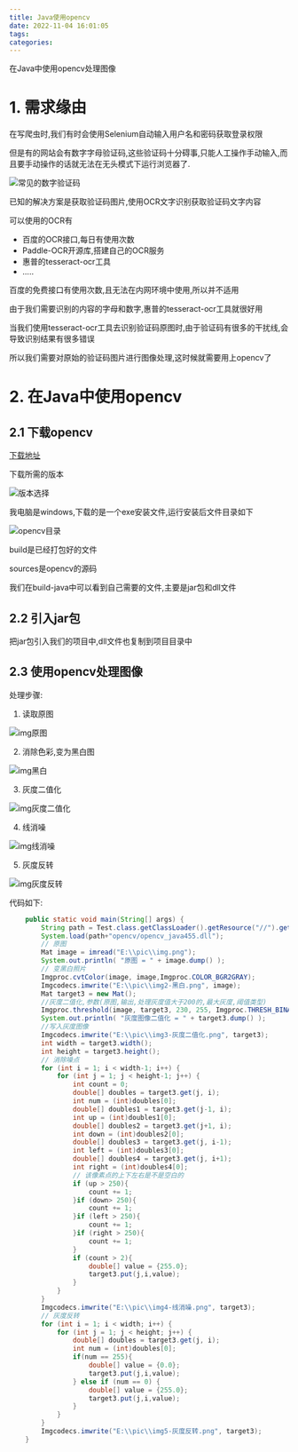 ```yaml
---
title: Java使用opencv
date: 2022-11-04 16:01:05
tags:
categories:
---
```

在Java中使用opencv处理图像

<!-- more -->

# 1. 需求缘由

在写爬虫时,我们有时会使用Selenium自动输入用户名和密码获取登录权限

但是有的网站会有数字字母验证码,这些验证码十分碍事,只能人工操作手动输入,而且要手动操作的话就无法在无头模式下运行浏览器了.

![常见的数字验证码](https://image-1306887402.cos.ap-nanjing.myqcloud.com/markDown/img.png)

已知的解决方案是获取验证码图片,使用OCR文字识别获取验证码文字内容

可以使用的OCR有

- 百度的OCR接口,每日有使用次数
- Paddle-OCR开源库,搭建自己的OCR服务
- 惠普的tesseract-ocr工具
- .....

百度的免费接口有使用次数,且无法在内网环境中使用,所以并不适用

由于我们需要识别的内容的字母和数字,惠普的tesseract-ocr工具就很好用

当我们使用tesseract-ocr工具去识别验证码原图时,由于验证码有很多的干扰线,会导致识别结果有很多错误

所以我们需要对原始的验证码图片进行图像处理,这时候就需要用上opencv了

# 2. 在Java中使用opencv

## 2.1 下载opencv

[下载地址](https://opencv.org/releases/)

下载所需的版本

![版本选择](https://image-1306887402.cos.ap-nanjing.myqcloud.com/markDown/image-20221104154504385.png)

我电脑是windows,下载的是一个exe安装文件,运行安装后文件目录如下

![opencv目录](https://image-1306887402.cos.ap-nanjing.myqcloud.com/markDown/image-20221104154753665.png)

build是已经打包好的文件

sources是opencv的源码

我们在build-java中可以看到自己需要的文件,主要是jar包和dll文件

## 2.2 引入jar包

把jar包引入我们的项目中,dll文件也复制到项目目录中

## 2.3 使用opencv处理图像

处理步骤:

1. 读取原图

![img原图](https://image-1306887402.cos.ap-nanjing.myqcloud.com/markDown/img-t.png)

2. 消除色彩,变为黑白图

![img黑白](https://image-1306887402.cos.ap-nanjing.myqcloud.com/markDown/img2.png)

3. 灰度二值化

![img灰度二值化](https://image-1306887402.cos.ap-nanjing.myqcloud.com/markDown/img3.png)

4. 线消噪

![img线消噪](https://image-1306887402.cos.ap-nanjing.myqcloud.com/markDown/img4.png)

5. 灰度反转

![img灰度反转](https://image-1306887402.cos.ap-nanjing.myqcloud.com/markDown/img5.png)

代码如下:

```java
    public static void main(String[] args) {
        String path = Test.class.getClassLoader().getResource("//").getPath();
        System.load(path+"opencv/opencv_java455.dll");
        // 原图
        Mat image = imread("E:\\pic\\img.png");
        System.out.println( "原图 = " + image.dump() );
        // 变黑白照片
        Imgproc.cvtColor(image, image,Imgproc.COLOR_BGR2GRAY);
        Imgcodecs.imwrite("E:\\pic\\img2-黑白.png", image);
        Mat target3 = new Mat();
        //灰度二值化,参数(原图,输出,处理灰度值大于200的,最大灰度,阈值类型)
        Imgproc.threshold(image, target3, 230, 255, Imgproc.THRESH_BINARY );
        System.out.println( "灰度图像二值化 = " + target3.dump() );
        //写入灰度图像
        Imgcodecs.imwrite("E:\\pic\\img3-灰度二值化.png", target3);
        int width = target3.width();
        int height = target3.height();
        // 消除噪点
        for (int i = 1; i < width-1; i++) {
            for (int j = 1; j < height-1; j++) {
                int count = 0;
                double[] doubles = target3.get(j, i);
                int num = (int)doubles[0];
                double[] doubles1 = target3.get(j-1, i);
                int up = (int)doubles1[0];
                double[] doubles2 = target3.get(j+1, i);
                int down = (int)doubles2[0];
                double[] doubles3 = target3.get(j, i-1);
                int left = (int)doubles3[0];
                double[] doubles4 = target3.get(j, i+1);
                int right = (int)doubles4[0];
                // 该像素点的上下左右是不是空白的
                if (up > 250){
                    count += 1;
                }if (down> 250){
                    count += 1;
                }if (left > 250){
                    count += 1;
                }if (right > 250){
                    count += 1;
                }
                if (count > 2){
                    double[] value = {255.0};
                    target3.put(j,i,value);
                }
            }
        }
        Imgcodecs.imwrite("E:\\pic\\img4-线消噪.png", target3);
        // 灰度反转
        for (int i = 1; i < width; i++) {
            for (int j = 1; j < height; j++) {
                double[] doubles = target3.get(j, i);
                int num = (int)doubles[0];
                if(num == 255){
                    double[] value = {0.0};
                    target3.put(j,i,value);
                } else if (num == 0) {
                    double[] value = {255.0};
                    target3.put(j,i,value);
                }
            }
        }
        Imgcodecs.imwrite("E:\\pic\\img5-灰度反转.png", target3);
    }
```



